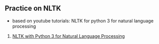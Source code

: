 ## Practice on NLTK

- based on youtube tutorials: NLTK for python 3 for natural language processing

1. [NLTK with Python 3 for Natural Language Processing](https://www.youtube.com/playlist?list=PLQVvvaa0QuDf2JswnfiGkliBInZnIC4HL)
